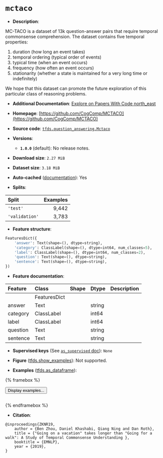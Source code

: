 <div itemscope itemtype="http://schema.org/Dataset">
  <div itemscope itemprop="includedInDataCatalog" itemtype="http://schema.org/DataCatalog">
    <meta itemprop="name" content="TensorFlow Datasets" />
  </div>
  <meta itemprop="name" content="mctaco" />
  <meta itemprop="description" content="MC-TACO is a dataset of 13k question-answer pairs that require temporal&#10;commonsense comprehension. The dataset contains five temporal properties:&#10;&#10;1. duration (how long an event takes)&#10;2. temporal ordering (typical order of events)&#10;3. typical time (when an event occurs)&#10;4. frequency (how often an event occurs)&#10;5. stationarity (whether a state is maintained for a very long time or indefinitely)&#10;&#10;We hope that this dataset can promote the future exploration of this&#10; particular class of reasoning problems.&#10;&#10;To use this dataset:&#10;&#10;```python&#10;import tensorflow_datasets as tfds&#10;&#10;ds = tfds.load(&#x27;mctaco&#x27;, split=&#x27;train&#x27;)&#10;for ex in ds.take(4):&#10;  print(ex)&#10;```&#10;&#10;See [the guide](https://www.tensorflow.org/datasets/overview) for more&#10;informations on [tensorflow_datasets](https://www.tensorflow.org/datasets).&#10;&#10;" />
  <meta itemprop="url" content="https://www.tensorflow.org/datasets/catalog/mctaco" />
  <meta itemprop="sameAs" content="https://github.com/CogComp/MCTACO" />
  <meta itemprop="citation" content="@inproceedings{ZKNR19,&#10;    author = {Ben Zhou, Daniel Khashabi, Qiang Ning and Dan Roth},&#10;    title = {&quot;Going on a vacation&quot; takes longer than &quot;Going for a walk&quot;: A Study of Temporal Commonsense Understanding },&#10;    booktitle = {EMNLP},&#10;    year = {2019},&#10;}" />
</div>

# `mctaco`


*   **Description**:

MC-TACO is a dataset of 13k question-answer pairs that require temporal
commonsense comprehension. The dataset contains five temporal properties:

1.  duration (how long an event takes)
2.  temporal ordering (typical order of events)
3.  typical time (when an event occurs)
4.  frequency (how often an event occurs)
5.  stationarity (whether a state is maintained for a very long time or
    indefinitely)

We hope that this dataset can promote the future exploration of this particular
class of reasoning problems.

*   **Additional Documentation**:
    <a class="button button-with-icon" href="https://paperswithcode.com/dataset/mc-taco">
    Explore on Papers With Code
    <span class="material-icons icon-after" aria-hidden="true"> north_east
    </span> </a>

*   **Homepage**:
    [https://github.com/CogComp/MCTACO](https://github.com/CogComp/MCTACO)

*   **Source code**:
    [`tfds.question_answering.Mctaco`](https://github.com/tensorflow/datasets/tree/master/tensorflow_datasets/question_answering/mctaco.py)

*   **Versions**:

    *   **`1.0.0`** (default): No release notes.

*   **Download size**: `2.27 MiB`

*   **Dataset size**: `3.18 MiB`

*   **Auto-cached**
    ([documentation](https://www.tensorflow.org/datasets/performances#auto-caching)):
    Yes

*   **Splits**:

Split          | Examples
:------------- | -------:
`'test'`       | 9,442
`'validation'` | 3,783

*   **Feature structure**:

```python
FeaturesDict({
    'answer': Text(shape=(), dtype=string),
    'category': ClassLabel(shape=(), dtype=int64, num_classes=5),
    'label': ClassLabel(shape=(), dtype=int64, num_classes=2),
    'question': Text(shape=(), dtype=string),
    'sentence': Text(shape=(), dtype=string),
})
```

*   **Feature documentation**:

Feature  | Class        | Shape | Dtype  | Description
:------- | :----------- | :---- | :----- | :----------
         | FeaturesDict |       |        |
answer   | Text         |       | string |
category | ClassLabel   |       | int64  |
label    | ClassLabel   |       | int64  |
question | Text         |       | string |
sentence | Text         |       | string |

*   **Supervised keys** (See
    [`as_supervised` doc](https://www.tensorflow.org/datasets/api_docs/python/tfds/load#args)):
    `None`

*   **Figure**
    ([tfds.show_examples](https://www.tensorflow.org/datasets/api_docs/python/tfds/visualization/show_examples)):
    Not supported.

*   **Examples**
    ([tfds.as_dataframe](https://www.tensorflow.org/datasets/api_docs/python/tfds/as_dataframe)):

<!-- mdformat off(HTML should not be auto-formatted) -->

{% framebox %}

<button id="displaydataframe">Display examples...</button>
<div id="dataframecontent" style="overflow-x:auto"></div>
<script>
const url = "https://storage.googleapis.com/tfds-data/visualization/dataframe/mctaco-1.0.0.html";
const dataButton = document.getElementById('displaydataframe');
dataButton.addEventListener('click', async () => {
  // Disable the button after clicking (dataframe loaded only once).
  dataButton.disabled = true;

  const contentPane = document.getElementById('dataframecontent');
  try {
    const response = await fetch(url);
    // Error response codes don't throw an error, so force an error to show
    // the error message.
    if (!response.ok) throw Error(response.statusText);

    const data = await response.text();
    contentPane.innerHTML = data;
  } catch (e) {
    contentPane.innerHTML =
        'Error loading examples. If the error persist, please open '
        + 'a new issue.';
  }
});
</script>

{% endframebox %}

<!-- mdformat on -->

*   **Citation**:

```
@inproceedings{ZKNR19,
    author = {Ben Zhou, Daniel Khashabi, Qiang Ning and Dan Roth},
    title = {"Going on a vacation" takes longer than "Going for a walk": A Study of Temporal Commonsense Understanding },
    booktitle = {EMNLP},
    year = {2019},
}
```

